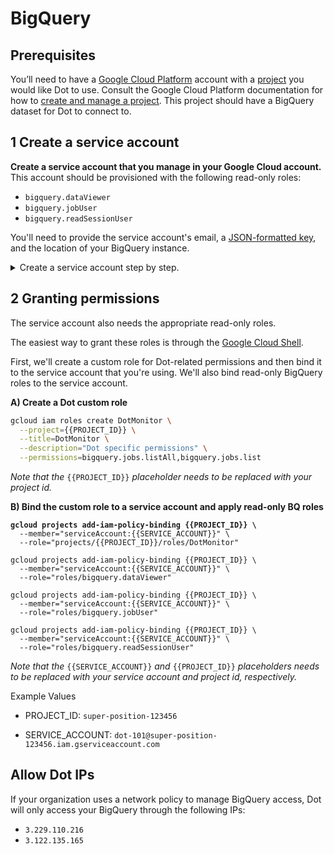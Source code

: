 # BigQuery

## Prerequisites

You’ll need to have a [Google Cloud Platform](https://cloud.google.com/) account with a [project](https://cloud.google.com/storage/docs/projects) you would like Dot to use. Consult the Google Cloud Platform documentation for how to [create and manage a project](https://cloud.google.com/resource-manager/docs/creating-managing-projects). This project should have a BigQuery dataset for Dot to connect to.



## 1 Create a service account

**Create a service account that you manage in your Google Cloud account.** This account should be provisioned with the following read-only roles:

* `bigquery.dataViewer`
* `bigquery.jobUser`
* `bigquery.readSessionUser`

You'll need to provide the service account's email, a [JSON-formatted key](https://cloud.google.com/iam/docs/creating-managing-service-account-keys#creating), and the location of your BigQuery instance.&#x20;



<details>

<summary>Create a service account step by step.</summary>

1. **Navigate to Service Accounts**:
   * Go to the [Google Cloud Console](https://console.cloud.google.com/).
   * In the **Navigation menu**, select **IAM & Admin >** [**Service Accounts**](https://console.cloud.google.com/iam-admin/serviceaccounts).
2. **Create a New Service Account**:
   * Click on **Create Service Account** at the top.
   * Assign a **Name** and optional **Description** (e.g., `dot-service-account` for identification).
   * Click **Create and Continue**.
3. **Assign Required Roles**:
   * In the **Grant this service account access to project** section, add the following roles:
     * **BigQuery Data Viewer** (`roles/bigquery.dataViewer`)
     * **BigQuery Job User** (`roles/bigquery.jobUser`)
     * **BigQuery Read Session User** (`roles/bigquery.readSessionUser`)
   * Click **Continue** to finalize the role assignments.
4. **Create a JSON Key**:
   * Under **Create key (optional)**, select **JSON** and click **Create**.
   * This downloads a JSON file with the service account credentials. Store this file securely; it contains sensitive information.
5. **Service Account Details Needed for Dot**:
   * **Service Account Email**: Visible in the **Email** column on the Service Accounts page.
   * **JSON Key**: The file downloaded in step 4.
   * **BigQuery Location**: The regional or multi-regional setting for your BigQuery instance (e.g., `us-central1`). Find this in the BigQuery console under **BigQuery > Settings**.

</details>



## 2 Granting permissions

The service account also needs the appropriate read-only roles.

The easiest way to grant these roles is through the [Google Cloud Shell](https://console.cloud.google.com/home/dashboard?cloudshell=true).

First, we'll create a custom role for Dot-related permissions and then bind it to the service account that you're using. We'll also bind read-only BigQuery roles to the service account.

**A) Create a Dot custom role**

```bash
gcloud iam roles create DotMonitor \
  --project={{PROJECT_ID}} \
  --title=DotMonitor \
  --description="Dot specific permissions" \
  --permissions=bigquery.jobs.listAll,bigquery.jobs.list
```

_Note that the_ `{{PROJECT_ID}}` _placeholder needs to be replaced with your project id._

**B) Bind the custom role to a service account and apply read-only BQ roles**

<pre class="language-bash"><code class="lang-bash"><strong>gcloud projects add-iam-policy-binding {{PROJECT_ID}} \
</strong>  --member="serviceAccount:{{SERVICE_ACCOUNT}}" \
  --role="projects/{{PROJECT_ID}}/roles/DotMonitor"

gcloud projects add-iam-policy-binding {{PROJECT_ID}} \
  --member="serviceAccount:{{SERVICE_ACCOUNT}}" \
  --role="roles/bigquery.dataViewer"

gcloud projects add-iam-policy-binding {{PROJECT_ID}} \
  --member="serviceAccount:{{SERVICE_ACCOUNT}}" \
  --role="roles/bigquery.jobUser"

gcloud projects add-iam-policy-binding {{PROJECT_ID}} \
  --member="serviceAccount:{{SERVICE_ACCOUNT}}" \
  --role="roles/bigquery.readSessionUser"
</code></pre>

_Note that the_ `{{SERVICE_ACCOUNT}}` _and_ `{{PROJECT_ID}}` _placeholders needs to be replaced with your service account and project id, respectively._

Example Values

* PROJECT\_ID: `super-position-123456`
*   SERVICE\_ACCOUNT: `dot-101@super-position-123456.iam.gserviceaccount.com`

    &#x20;

## Allow Dot IPs

If your organization uses a network policy to manage BigQuery access, Dot will only access your BigQuery through the following IPs:

* `3.229.110.216`
* `3.122.135.165`
